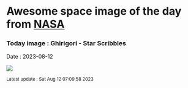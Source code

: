 
# Awesome space image of the day from [NASA](https://api.nasa.gov/)

### Today image : Ghirigori - Star Scribbles
Date : 2023-08-12

![](https://apod.nasa.gov/apod/image/2308/Ghirigori_delBooteCoronaBorealeOfiucoeChiomadiBerenice1024.jpg)

<small>Latest update : Sat Aug 12 07:09:58 2023</small>
        